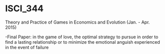 # ISCI_344
Theory and Practice of Games in Economics and Evolution (Jan. - Apr. 2015)

-Final Paper: in the game of love, the optimal strategy to pursue in order to find a lasting relationship or to minimize the emotional anguish experienced in the event of failure
